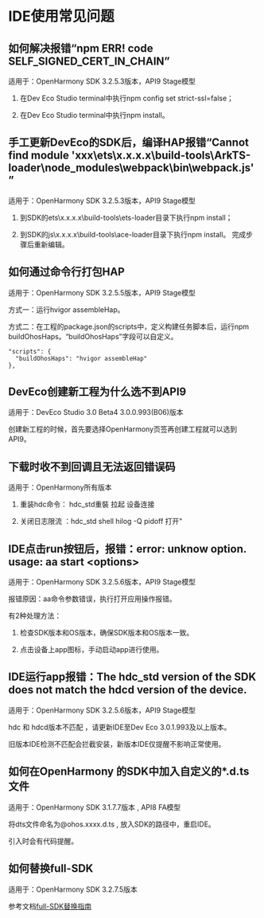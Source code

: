 # IDE使用常见问题

## 如何解决报错“npm ERR! code SELF_SIGNED_CERT_IN_CHAIN”

适用于：OpenHarmony SDK 3.2.5.3版本，API9 Stage模型

1. 在Dev Eco Studio terminal中执行npm config set strict-ssl=false；

2. 在Dev Eco Studio terminal中执行npm install。

## 手工更新DevEco的SDK后，编译HAP报错“Cannot find module 'xxx\ets\x.x.x.x\build-tools\ArkTS-loader\node_modules\webpack\bin\webpack.js'” 

适用于：OpenHarmony SDK 3.2.5.3版本，API9 Stage模型

1. 到SDK的ets\x.x.x.x\build-tools\ets-loader目录下执行npm install；

2. 到SDK的js\x.x.x.x\build-tools\ace-loader目录下执行npm install。 完成步骤后重新编辑。

## 如何通过命令行打包HAP

适用于：OpenHarmony SDK 3.2.5.5版本，API9 Stage模型

方式一：运行hvigor assembleHap。

方式二：在工程的package.json的scripts中，定义构建任务脚本后，运行npm buildOhosHaps。“buildOhosHaps”字段可以自定义。

  
```
"scripts": {
  "buildOhosHaps": "hvigor assembleHap"
},
```

## DevEco创建新工程为什么选不到API9

适用于：DevEco Studio 3.0 Beta4 3.0.0.993(B06)版本

创建新工程的时候，首先要选择OpenHarmony页签再创建工程就可以选到API9。

## 下载时收不到回调且无法返回错误码

适用于：OpenHarmony所有版本

1. 重装hdc命令： hdc_std重裝 拉起 设备连接

2. 关闭日志限流 ：hdc_std shell hilog -Q pidoff 打开"

## IDE点击run按钮后，报错：error: unknow option. usage: aa start &lt;options&gt;

适用于：OpenHarmony SDK 3.2.5.6版本，API9 Stage模型

报错原因：aa命令参数错误，执行打开应用操作报错。

有2种处理方法：

1. 检查SDK版本和OS版本，确保SDK版本和OS版本一致。

2. 点击设备上app图标，手动启动app进行使用。

## IDE运行app报错：The hdc_std version of the SDK does not match the hdcd version of the device.

适用于：OpenHarmony SDK 3.2.5.6版本，API9 Stage模型

hdc 和 hdcd版本不匹配 ，请更新IDE至Dev Eco 3.0.1.993及以上版本。

旧版本IDE检测不匹配会拦截安装，新版本IDE仅提醒不影响正常使用。

## 如何在OpenHarmony 的SDK中加入自定义的\*.d.ts文件

适用于：OpenHarmony SDK 3.1.7.7版本 ,  API8 FA模型

将dts文件命名为\@ohos.xxxx.d.ts ,  放入SDK的路径中，重启IDE。

引入时会有代码提醒。

## 如何替换full-SDK

适用于：OpenHarmony SDK 3.2.7.5版本

参考文档[full-SDK替换指南](../quick-start/full-sdk-switch-guide.md)
<!--no_check-->